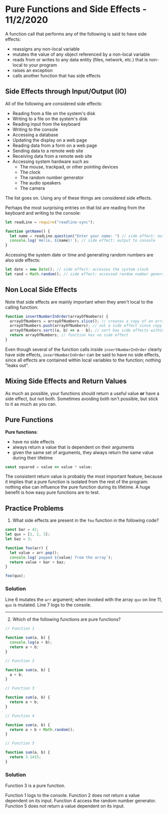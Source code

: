 
# Pure Functions and Side Effects - 11/2/2020

A function call that performs any of the following is said to have side effects:

* reassigns any non-local variable
* mutates the value of any object referenced by a non-local variable
* reads from or writes to any data entity (files, network, etc.) that is non-local to your program
* raises an exception
* calls another function that has side effects

## Side Effects through Input/Output (IO)

All of the following are considered side effects:

* Reading from a file on the system's disk
* Writing to a file on the system's disk
* Reading input from the keyboard
* Writing to the console
* Accessing a database
* Updating the display on a web page
* Reading data from a form on a web page
* Sending data to a remote web site
* Receiving data from a remote web site
* Accessing system hardware such as:
  * The mouse, trackpad, or other pointing devices
  * The clock
  * The random number generator
  * The audio speakers
  * The camera

The list goes on. Using any of these things are considered side effects.

Perhaps the most surprising entries on that list are reading from the keyboard and writing to the console:

```javascript
let readLine = require("readline-sync");

function getName() {
  let name = readLine.question("Enter your name: ") // side effect: output and input
  console.log(`Hello, ${name}!`); // side effect: output to console
}
```

Accessing the system date or time and generating random numbers are also side effects:

```javascript
let date = new Date(); // side effect: accesses the system clock
let rand = Math.random(); // side effect: accessed random number generator
```

## Non Local Side Effects

Note that side effects are mainly important when they aren't local to the calling function:

```javascript
function insertNumberInOrder(arrayOfNumbers) {
  arrayOfNumbers = arrayOfNumbers.slice(); // creates a copy of an array
  arrayOfNumbers.push(arrayOfNumbers); // not a side effect since copy of array
  arrayOfNumbers.sort((a, b) => a - b); // sort has side effects within function
  return arrayOfNumbers; // function has no side effect
}
```

Even though several of the function calls inside `insertNumberInOrder` clearly have side effects, `insertNumberInOrder` can be said to have no side effects, since all effects are contained within local variables to the function; nothing "leaks out".

## Mixing Side Effects and Return Values

As much as possible, your functions should return a useful value **or** have a side effect, but not both. Sometimes avoiding both isn't possible, but stick to it as much as you can.

## Pure Functions

**Pure functions**:

* have no side effects
* always return a value that is dependent on their arguments
* given the same set of arguments, they always return the same value during their lifetime

```javascript
const squared = value => value * value;
```

The consistent return value is probably the most important feature, because it implies that a pure function is isolated from the rest of the program: nothing else can influence the pure function during its lifetime. A huge benefit is how easy pure functions are to test.

## Practice Problems

1. What side effects are present in the `foo` function in the following code?

```javascript
const bar = 42;
let qux = [1, 2, 3];
let baz = 3;

function foo(arr) {
  let value = arr.pop();
  console.log(`popped ${value} from the array`);
  return value + bar + baz;
}

foo(qux);
```

### Solution

Line 6 mutates the `arr` argument; when invoked with the array `qux` on line 11, `qux` is mutated.
Line 7 logs to the console.

---

2. Which of the following functions are pure functions?
```javascript
// Function 1

function sum(a, b) {
  console.log(a + b);
  return a + b;
}
```

```javascript
// Function 2

function sum(a, b) {
  a + b;
}
```

```javascript
// Function 3

function sum(a, b) {
  return a + b;
}
```

```javascript
// Function 4

function sum(a, b) {
  return a + b + Math.random();
}
```

```javascript
// Function 5

function sum(a, b) {
  return 3.1415;
}
```

### Solution

Function 3 is a pure function.

Function 1 logs to the console.
Function 2 does not return a value dependent on its input.
Function 4 access the random number generator.
Function 5 does not return a value dependent on its input.
